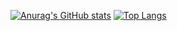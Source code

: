 [![Anurag's GitHub stats](https://github-readme-stats.vercel.app/api?username=j-hm&thema=dark)](https://github.com/anuraghazra/github-readme-stats)
[![Top Langs](https://github-readme-stats.vercel.app/api/top-langs/?username=aj-hm&thema=dark)](https://github.com/anuraghazra/github-readme-stats)
